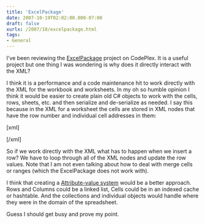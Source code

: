 ```yaml
---
title: 'ExcelPackage'
date: 2007-10-19T02:02:00.000-07:00
draft: false
xurlx: /2007/10/excelpackage.html
tags: 
- General
---
```


I've been reviewing the [ExcelPackage](http://www.codeplex.com/ExcelPackage "ExcelPackage") project on CodePlex. It is a useful project but one thing I was wondering is why does it directly interact with the XML?  
  
I think it is a performance and a code maintenance hit to work directly with the XML for the workbook and worksheets. In my oh so humble opinion I think it would be easier to create plain old C# objects to work with the cells, rows, sheets, etc. and then serialize and de-serialize as needed. I say this because in the XML for a worksheet the cells are stored in XML nodes that have the row number and individual cell addresses in them:  
  
\[xml\]  
  
  
  
  
  
  
  
  
  
  
  
  
  
  
  
  
\[/xml\]  
  
So if we work directly with the XML what has to happen when we insert a row? We have to loop through all of the XML nodes and update the row values. Note that I am not even talking about how to deal with merge cells or ranges (which the ExcelPackage does not work with).  
  
I think that creating a [Attribute-value system](http://en.wikipedia.org/wiki/Attribute-value_system "Attribute-value system") would be a better approach. Rows and Columns could be a linked list, Cells could be in an indexed cache or hashtable. And the collections and individual objects would handle where they were in the domain of the spreadsheet.  
  
Guess I should get busy and prove my point.